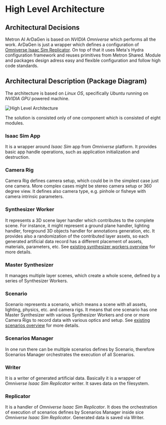 # High Level Architecture

## Architectural Decisions

Metron AI ArDaGen is based on *NVIDIA Omniverse* which performs all the work. ArDaGen is just a wrapper which defines
a configuration of [Omniverse Isaac Sim Replicator](https://developer.nvidia.com/blog/closing-the-sim2real-gap-with-nvidia-isaac-sim-and-nvidia-isaac-replicator/). On top of that it uses Meta's Hydra
configuration framework and reuses primitives from Metron Shared. Module and packages design adress easy and flexible
configuration and follow high code standards.

## Architectural Description (Package Diagram)

The architecture is based on *Linux OS*, specifically *Ubuntu* running on *NVIDIA GPU* powered machine.

![High Level Architecture](../imgs/high_level_architecture.png)

The solution is consisted only of one component which is consisted of eight modules.

### Isaac Sim App

It is a wrapper around *Isaac Sim* app from *Omniverse* platform. It provides basic app handle operations, such as
application initialization and destruction.

### Camera Rig

Camera Rig defines camera setup, which could be in the simplest case just one camera. More complex cases might be stereo
camera setup or 360 degree view. It defines also camera type, e.g. pinhole or fisheye with camera intrinsic parameters.

### Synthesizer Worker

It represents a 3D scene layer handler which contributes to the complete scene. For instance, it might represent a
ground plane handler, lighting handler, foreground 3D objects handler for annotations generation, etc. It provides
also a randomization of the contributed layer assets, so each generated artificial data record has a different
placement of assets, materials, parameters, etc. See [existing synthesizer workers overview](../synthesizers.md)
for more details.

### Master Synthesizer

It manages multiple layer scenes, which create a whole scene, defined by a series of Synthesizer Workers.

### Scenario

Scenario represents a scenario, which means a scene with all assets, lighting, physics, etc. and camera rigs. It means
that one scenario has one Master Synthesizer with various Synthesizer Workers and one or more Camera Rigs to record
data with various optics and setup. See [existing scenarios overview](../scenarios.md) for more details.

### Scenarios Manager

In one run there can be multiple scenarios defines by Scenario, therefore Scenarios Manager orchestrates the execution
of all Scenarios.

### Writer

It is a writer of generated artificial data. Basically it is a wrapper of *Omniverse Isaac Sim Replicator* writer. It
saves data on the filesystem.

### Replicator

It is a handler of *Omniverse Isaac Sim Replicator*. It does the orchestration of execution of scenarios defines by
Scenarios Manager inside sice *Omniverse Isaac Sim Replicator*. Generated data is saved via Writer.
